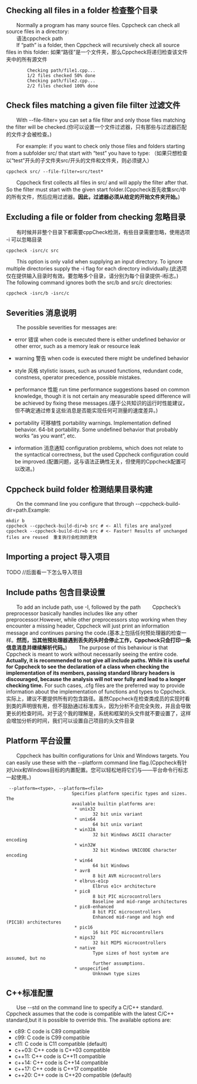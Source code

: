 

## Checking all files in a folder  检查整个目录
&emsp;&emsp;Normally a program has many source files. Cppcheck can check all source files in a directory:  
&emsp;&emsp;语法cppcheck path  
&emsp;&emsp;If “path” is a folder, then Cppcheck will recursively check all source files in this folder:  如果“路径”是一个文件夹，那么Cppcheck将递归检查该文件夹中的所有源文件
```
        Checking path/file1.cpp...
        1/2 files checked 50% done
        Checking path/file2.cpp...
        2/2 files checked 100% done
```


## Check files matching a given file filter  过滤文件
&emsp;&emsp;With --file-filter=<str> you can set a file filter and only those files matching the filter will be checked.(你可以设置一个文件过滤器，只有那些与过滤器匹配的文件才会被检查。)  

&emsp;&emsp;For example: if you want to check only those files and folders starting from a subfolder src/ that start with “test” you have to type: （如果只想检查以“test”开头的子文件夹src/开头的文件和文件夹，则必须键入）
```
cppcheck src/ --file-filter=src/test*
```
&emsp;&emsp;Cppcheck first collects all files in src/ and will apply the filter after that. So the filter must start with the given start folder.(Cppcheck首先收集src/中的所有文件，然后应用过滤器。**因此，过滤器必须从给定的开始文件夹开始。**)


## Excluding a file or folder from checking  忽略目录
&emsp;&emsp;有时候并非整个目录下都需要cppCheck检测，有些目录需要忽略，使用选项 -i 可以忽略目录
```
cppcheck -isrc/c src
```
&emsp;&emsp;This option is only valid when supplying an input directory. To ignore multiple
directories supply the -i flag for each directory individually.(此选项仅在提供输入目录时有效。要忽略多个目录，请分别为每个目录提供-i标志。) 
&emsp;&emsp;The following command ignores both the src/b and src/c directories:
```
cppcheck -isrc/b -isrc/c
```

## Severities  消息说明
&emsp;&emsp;The possible severities for messages are:
* error  错误
when code is executed there is either undefined behavior or other error, such as
a memory leak or resource leak

* warning 警告
when code is executed there might be undefined behavior

* style 风格
stylistic issues, such as unused functions, redundant code, constness, operator
precedence, possible mistakes.

* performance 性能
run time performance suggestions based on common knowledge, though it is not certain any measurable speed difference will be achieved by fixing these messages.(基于公共知识的运行时性能建议，但不确定通过修复这些消息是否能实现任何可测量的速度差异。)

* portability 可移植性
portability warnings. Implementation defined behavior. 64-bit portability. Some undefined behavior that probably works “as you want”, etc.

* information 消息通知
configuration problems, which does not relate to the syntactical correctness, but the used Cppcheck configuration could be improved.(配置问题，这与语法正确性无关，但使用的Cppcheck配置可以改进。)



## Cppcheck build folder  检测结果目录构建
&emsp;&emsp;On the command line you configure that through --cppcheck-build-dir=path.Example:
```
mkdir b
cppcheck --cppcheck-build-dir=b src # <- All files are analyzed
cppcheck --cppcheck-build-dir=b src # <- Faster! Results of unchanged files are reused  重复执行会检测的更快
```

## Importing a project 导入项目

TODO  //后面看一下怎么导入项目

## Include paths  包含目录设置
&emsp;&emsp;To add an include path, use -I, followed by the path
&emsp;&emsp;Cppcheck’s preprocessor basically handles includes like any other preprocessor.However, while other preprocessors stop working when they encounter a missing header, Cppcheck will just print an information message and continues parsing the code.(基本上包括任何预处理器的检查一样。**然而，当其他预处理器遇到丢失的头时会停止工作，Cppcheck只会打印一条信息消息并继续解析代码。**)
&emsp;&emsp;The purpose of this behaviour is that Cppcheck is meant to work without necessarily seeing the entire code. **Actually, it is recommended to not give all include paths. While it is useful for Cppcheck to see the declaration of a class when checking the implementation of its members, passing standard library headers is discouraged, because the analysis will not wor fully and lead to a longer checking time.** For such cases, .cfg files are the preferred way to provide information about the implementation of functions and types to Cppcheck.
实际上，建议不要提供所有的包含路径。虽然Cppcheck在检查类成员的实现时看到类的声明很有用，但不鼓励通过标准库头，因为分析不会完全失败，并且会导致更长的检查时间。对于这个我的理解是，系统和框架的头文件就不要设置了，这样会增加分析的时间，我们可以设置自己项目的头文件目录


## Platform 平台设置
&emsp;&emsp;Cppcheck has builtin configurations for Unix and Windows targets. You can easily use these with the --platform command line flag.(Cppcheck有针对Unix和Windows目标的内置配置。您可以轻松地将它们与——平台命令行标志一起使用。)
```
 --platform=<type>, --platform=<file>
                         Specifies platform specific types and sizes. The
                         available builtin platforms are:
                          * unix32
                                 32 bit unix variant
                          * unix64
                                 64 bit unix variant
                          * win32A
                                 32 bit Windows ASCII character encoding
                          * win32W
                                 32 bit Windows UNICODE character encoding
                          * win64
                                 64 bit Windows
                          * avr8
                                 8 bit AVR microcontrollers
                          * elbrus-e1cp
                                 Elbrus e1c+ architecture
                          * pic8
                                 8 bit PIC microcontrollers
                                 Baseline and mid-range architectures
                          * pic8-enhanced
                                 8 bit PIC microcontrollers
                                 Enhanced mid-range and high end (PIC18) architectures
                          * pic16
                                 16 bit PIC microcontrollers
                          * mips32
                                 32 bit MIPS microcontrollers
                          * native
                                 Type sizes of host system are assumed, but no
                                 further assumptions.
                          * unspecified
                                 Unknown type sizes
```


## C++标准配置
&emsp;&emsp;Use --std on the command line to specify a C/C++ standard.
&emsp;&emsp;Cppcheck assumes that the code is compatible with the latest C/C++ standard,but it is possible to override this. The available options are:
* c89: C code is C89 compatible
* c99: C code is C99 compatible
* c11: C code is C11 compatible (default)
* c++03: C++ code is C++03 compatible
* c++11: C++ code is C++11 compatible
* c++14: C++ code is C++14 compatible
* c++17: C++ code is C++17 compatible
* c++20: C++ code is C++20 compatible (default)


